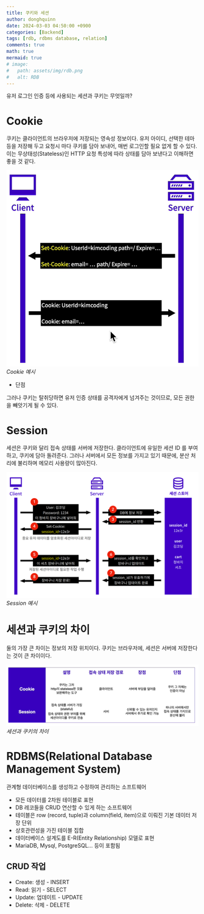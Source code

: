 ```yaml
---
title: 쿠키와 세션
author: donghquinn
date: 2024-03-03 04:50:00 +0900
categories: [Backend]
tags: [rdb, rdbms database, relation]
comments: true
math: true
mermaid: true
# image:
#   path: assets/img/rdb.png
#   alt: RDB
---
```


유저 로그인 인증 등에 사용되는 세션과 쿠키는 무엇일까?

# Cookie

쿠키는 클라이언트의 브라우저에 저장되는 영속성 정보이다.
유저 아이디, 선택한 테마 등을 저장해 두고 요청시 마다 쿠키를 담아 보내어, 매번 로그인할 필요 없게 할 수 있다.
이는 무상태성(Stateless)인 HTTP 요청 특성에 따라 상태를 담아 보낸다고 이해하면 좋을 것 같다.

<img src="assets/img/cookie.png" />
<em>Cookie 예시</em>

- 단점

그러나 쿠키는 탈취당하면 유저 인증 상태를 공격자에게 넘겨주는 것이므로, 모든 권한을 빼앗기게 될 수 있다.

# Session

세션은 쿠키와 달리 접속 상태를 서버에 저장한다.
클라이언트에 유일한 세션 ID 를 부여하고, 쿠키에 담아 돌려준다.
그러나 서버에서 모든 정보를 가지고 있기 때문에, 분산 처리에 불리하며 메모리 사용량이 많아진다.

<img src="assets/img/session.png" />
<em>Session 예시</em>

# 세션과 쿠키의 차이

둘의 가장 큰 차이는 정보의 저장 위치이다.
쿠키는 브라우저에, 세션은 서버에 저장한다는 것이 큰 차이이다.

<img src="assets/img/session_cookie_diff.png" />
<em>세션과 쿠키의 차이</em>

# RDBMS(Relational Database Management System)

관계형 데이터베이스를 생성하고 수정하여 관리하는 소프트웨어

- 모든 데이터를 2차원 테이블로 표현
- DB 레코들을 CRUD 연산할 수 있게 하는 소프트웨어
- 테이블은 row (record, tuple)과 column(field, item)으로 이뤄진 기본 데이터 저장 단위
- 상호관련성을 가진 테이블 집합
- 데이터베이스 설계도를 E-R(Entity Relationship) 모델로 표현
- MariaDB, Mysql, PostgreSQL... 등이 포함됨

## CRUD 작업

- Create: 생성 - INSERT
- Read: 읽기 - SELECT
- Update: 업데이트 - UPDATE
- Delete: 삭제 - DELETE
